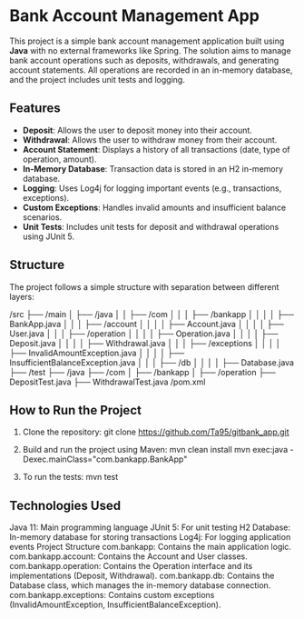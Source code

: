 # Bank Account Management App

This project is a simple bank account management application built using **Java** with no external frameworks like Spring. The solution aims to manage bank account operations such as deposits, withdrawals, and generating account statements. All operations are recorded in an in-memory database, and the project includes unit tests and logging.

## Features

- **Deposit**: Allows the user to deposit money into their account.
- **Withdrawal**: Allows the user to withdraw money from their account.
- **Account Statement**: Displays a history of all transactions (date, type of operation, amount).
- **In-Memory Database**: Transaction data is stored in an H2 in-memory database.
- **Logging**: Uses Log4j for logging important events (e.g., transactions, exceptions).
- **Custom Exceptions**: Handles invalid amounts and insufficient balance scenarios.
- **Unit Tests**: Includes unit tests for deposit and withdrawal operations using JUnit 5.

## Structure

The project follows a simple structure with separation between different layers:

/src
  ├── /main
  │     ├── /java
  │     │     ├── /com
  │     │     │    ├── /bankapp
  │     │     │    │    ├── BankApp.java
  │     │     │    ├── /account
  │     │     │    │    ├── Account.java
  │     │     │    │    ├── User.java
  │     │     │    ├── /operation
  │     │     │    │    ├── Operation.java
  │     │     │    │    ├── Deposit.java
  │     │     │    │    ├── Withdrawal.java
  │     │     │    ├── /exceptions
  │     │     │    │    ├── InvalidAmountException.java
  │     │     │    │    ├── InsufficientBalanceException.java
  │     │     │    ├── /db
  │     │     │    │    ├── Database.java
  ├── /test
        ├── /java
              ├── /com
              │    ├── /bankapp
              │    ├── /operation
                    ├── DepositTest.java
                    ├── WithdrawalTest.java
/pom.xml


## How to Run the Project

1. Clone the repository:
   git clone https://github.com/Ta95/gitbank_app.git

2. Build and run the project using Maven:
mvn clean install
mvn exec:java -Dexec.mainClass="com.bankapp.BankApp"

3. To run the tests:
mvn test

## Technologies Used
Java 11: Main programming language
JUnit 5: For unit testing
H2 Database: In-memory database for storing transactions
Log4j: For logging application events
Project Structure
com.bankapp: Contains the main application logic.
com.bankapp.account: Contains the Account and User classes.
com.bankapp.operation: Contains the Operation interface and its implementations (Deposit, Withdrawal).
com.bankapp.db: Contains the Database class, which manages the in-memory database connection.
com.bankapp.exceptions: Contains custom exceptions (InvalidAmountException, InsufficientBalanceException).
